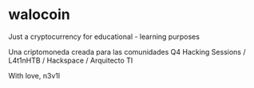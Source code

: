 # walocoin
Just a cryptocurrency for educational - learning purposes

Una criptomoneda creada para las comunidades Q4 Hacking Sessions / L4t1nHTB / Hackspace / Arquitecto TI 

With love, n3v1l
